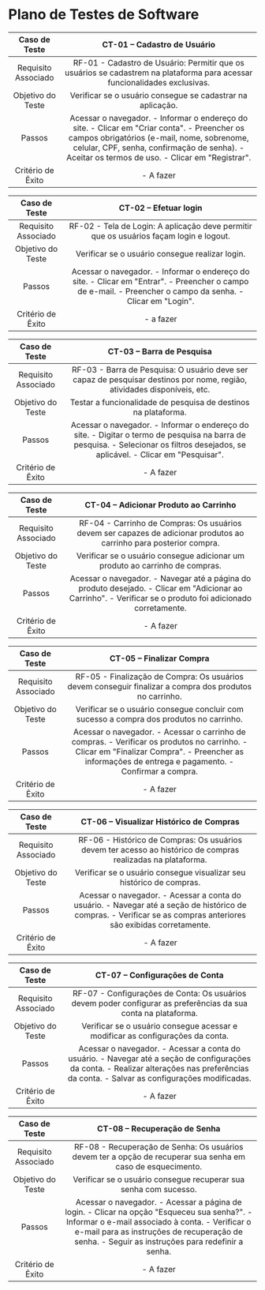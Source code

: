 # Plano de Testes de Software

| **Caso de Teste** 	| **CT-01 – Cadastro de Usuário** |
|:---:	|:---:	|
| Requisito Associado 	| RF-01 - Cadastro de Usuário: Permitir que os usuários se cadastrem na plataforma para acessar funcionalidades exclusivas. |
| Objetivo do Teste 	| Verificar se o usuário consegue se cadastrar na aplicação. |
| Passos 	| Acessar o navegador. - Informar o endereço do site. - Clicar em "Criar conta". - Preencher os campos obrigatórios (e-mail, nome, sobrenome, celular, CPF, senha, confirmação de senha). - Aceitar os termos de uso. - Clicar em "Registrar". |
| Critério de Êxito | - A fazer |

| **Caso de Teste** 	| **CT-02 – Efetuar login**	|
|:---:	|:---:	|
| Requisito Associado | RF-02 - Tela de Login: A aplicação deve permitir que os usuários façam login e logout. |
| Objetivo do Teste 	| Verificar se o usuário consegue realizar login. |
| Passos 	| Acessar o navegador. - Informar o endereço do site. - Clicar em "Entrar". - Preencher o campo de e-mail. - Preencher o campo da senha. - Clicar em "Login". |
| Critério de Êxito | - a fazer |

| **Caso de Teste** 	| **CT-03 – Barra de Pesquisa** 	|
|:---:	|:---:	|
| Requisito Associado | RF-03 - Barra de Pesquisa: O usuário deve ser capaz de pesquisar destinos por nome, região, atividades disponíveis, etc. |
| Objetivo do Teste | Testar a funcionalidade de pesquisa de destinos na plataforma. |
| Passos | Acessar o navegador. - Informar o endereço do site. - Digitar o termo de pesquisa na barra de pesquisa. - Selecionar os filtros desejados, se aplicável. - Clicar em "Pesquisar". |
| Critério de Êxito | - A fazer |

| **Caso de Teste** 	| **CT-04 – Adicionar Produto ao Carrinho** 	|
|:---:	|:---:	|
| Requisito Associado | RF-04 - Carrinho de Compras: Os usuários devem ser capazes de adicionar produtos ao carrinho para posterior compra. |
| Objetivo do Teste | Verificar se o usuário consegue adicionar um produto ao carrinho de compras. |
| Passos | Acessar o navegador. - Navegar até a página do produto desejado. - Clicar em "Adicionar ao Carrinho". - Verificar se o produto foi adicionado corretamente. |
| Critério de Êxito | - A fazer |

| **Caso de Teste** 	| **CT-05 – Finalizar Compra** 	|
|:---:	|:---:	|
| Requisito Associado | RF-05 - Finalização de Compra: Os usuários devem conseguir finalizar a compra dos produtos no carrinho. |
| Objetivo do Teste | Verificar se o usuário consegue concluir com sucesso a compra dos produtos no carrinho. |
| Passos | Acessar o navegador. - Acessar o carrinho de compras. - Verificar os produtos no carrinho. - Clicar em "Finalizar Compra". - Preencher as informações de entrega e pagamento. - Confirmar a compra. |
| Critério de Êxito | - A fazer |

| **Caso de Teste** 	| **CT-06 – Visualizar Histórico de Compras** 	|
|:---:	|:---:	|
| Requisito Associado | RF-06 - Histórico de Compras: Os usuários devem ter acesso ao histórico de compras realizadas na plataforma. |
| Objetivo do Teste | Verificar se o usuário consegue visualizar seu histórico de compras. |
| Passos | Acessar o navegador. - Acessar a conta do usuário. - Navegar até a seção de histórico de compras. - Verificar se as compras anteriores são exibidas corretamente. |
| Critério de Êxito | - A fazer |

| **Caso de Teste** 	| **CT-07 – Configurações de Conta** 	|
|:---:	|:---:	|
| Requisito Associado | RF-07 - Configurações de Conta: Os usuários devem poder configurar as preferências da sua conta na plataforma. |
| Objetivo do Teste | Verificar se o usuário consegue acessar e modificar as configurações da conta. |
| Passos | Acessar o navegador. - Acessar a conta do usuário. - Navegar até a seção de configurações da conta. - Realizar alterações nas preferências da conta. - Salvar as configurações modificadas. |
| Critério de Êxito | - A fazer |

| **Caso de Teste** 	| **CT-08 – Recuperação de Senha** 	|
|:---:	|:---:	|
| Requisito Associado | RF-08 - Recuperação de Senha: Os usuários devem ter a opção de recuperar sua senha em caso de esquecimento. |
| Objetivo do Teste | Verificar se o usuário consegue recuperar sua senha com sucesso. |
| Passos | Acessar o navegador. - Acessar a página de login. - Clicar na opção "Esqueceu sua senha?". - Informar o e-mail associado à conta. - Verificar o e-mail para as instruções de recuperação de senha. - Seguir as instruções para redefinir a senha. |
| Critério de Êxito | - A fazer |
